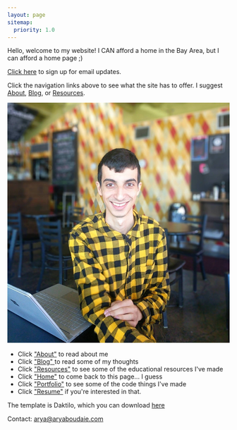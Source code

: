 ```yaml
---
layout: page
sitemap:
  priority: 1.0
---
```


Hello, welcome to my website! I CAN afford a home in the Bay Area, but I can afford a home page ;)

[Click here](https://goo.gl/forms/jzaFhUpZ6x17oOJh2) to sign up for email updates.

Click the navigation links above to see what the site has to offer. I suggest [About](/about), [Blog](/blog), or [Resources](/resources).

<img src="/assets/blog_images/face.jpg" alt="My Face" style="width: 600px; margin-left:0px"/>


- Click ["About"](/about) to read about me
- Click ["Blog" ](/blog) to read some of my thoughts
- Click ["Resources"](/resources) to see some of the educational resources I've made
- Click ["Home"](/) to come back to this page... I guess
- Click ["Portfolio"](/portfolio) to see some of the code things I've made
- Click ["Resume"](/resume) if you're interested in that.


The template is Daktilo, which you can download [here](https://github.com/kronik3r/daktilo)

Contact: [arya@aryaboudaie.com](mailto:arya@aryaboudaie.com)
